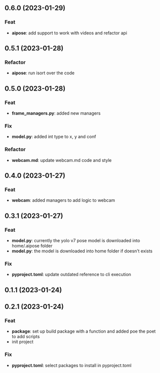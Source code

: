## 0.6.0 (2023-01-29)

### Feat

- **aipose**: add support to work with videos and refactor api

## 0.5.1 (2023-01-28)

### Refactor

- **aipose**: run isort over the code

## 0.5.0 (2023-01-28)

### Feat

- **frame_managers.py**: added new managers

### Fix

- **model.py**: added int type to x, y and conf

### Refactor

- **webcam.md**: update webcam.md code and style

## 0.4.0 (2023-01-27)

### Feat

- **webcam**: added managers to add logic to webcam

## 0.3.1 (2023-01-27)

### Feat

- **model.py**: currently the yolo v7 pose model is downloaded into home/.aipose folder
- **model.py**: the model is downloaded into home folder if doesn't exists

### Fix

- **pyproject.toml**: update outdated reference to cli execution

## 0.1.1 (2023-01-24)

## 0.2.1 (2023-01-24)

### Feat

- **package**: set up build package with a function and added poe the poet to add scripts
- init project

### Fix

- **pyproject.toml**: select packages to install in pyproject.toml
